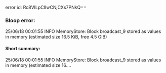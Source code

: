 error id: Rc8VILpCIIwCNjCXs7PNkQ==
### Bloop error:

25/06/18 00:01:55 INFO MemoryStore: Block broadcast_9 stored as values in memory (estimated size 16.5 KiB, free 4.5 GiB)
#### Short summary: 

25/06/18 00:01:55 INFO MemoryStore: Block broadcast_9 stored as values in memory (estimated size 16....